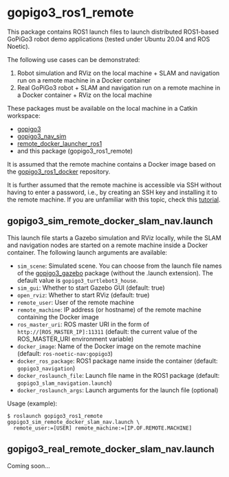 # gopigo3_ros1_remote

This package contains ROS1 launch files to launch distributed ROS1-based GoPiGo3 robot demo applications (tested under Ubuntu 20.04 and ROS Noetic). 

The following use cases can be demonstrated:

1. Robot simulation and RViz on the local machine + SLAM and navigation run on a remote machine in a Docker container
2. Real GoPiGo3 robot + SLAM and navigation run on a remote machine in a Docker container + RViz on the local machine

These packages must be available on the local machine in a Catkin workspace:

- [gopigo3](https://github.com/domikiss/gopigo3)
- [gopigo3_nav_sim](https://github.com/domikiss/gopigo3_nav_sim)
- [remote_docker_launcher_ros1](https://github.com/domikiss/remote_docker_launcher_ros1)
- and this package (gopigo3_ros1_remote)

It is assumed that the remote machine contains a Docker image based on the [gopigo3_ros1_docker](https://github.com/domikiss/gopigo3_ros1_docker) repository. 

It is further assumed that the remote machine is accessible via SSH without having to enter a password, i.e., by creating an SSH key and installing it to the remote machine. If you are unfamiliar with this topic, check this [tutorial](https://www.digitalocean.com/community/tutorials/how-to-configure-ssh-key-based-authentication-on-a-linux-server).

## gopigo3_sim_remote_docker_slam_nav.launch

This launch file starts a Gazebo simulation and RViz locally, while the SLAM and navigation nodes are started on a remote machine inside a Docker container. The following launch arguments are available:

- `sim_scene`: Simulated scene. You can choose from the launch file names of the [gopigo3_gazebo](https://github.com/domikiss/gopigo3_nav_sim/tree/master/gopigo3_gazebo/launch) package (without the .launch extension). The default value is `gopigo3_turtlebot3_house`.
- `sim_gui`: Whether to start Gazebo GUI (default: true)
- `open_rviz`: Whether to start RViz (default: true)
- `remote_user`: User of the remote machine
- `remote_machine`: IP address (or hostname) of the remote machine containing the Docker image
- `ros_master_uri`: ROS master URI in the form of `http://[ROS_MASTER_IP]:11311` (default: the current value of the ROS_MASTER_URI environment variable)
- `docker_image`: Name of the Docker image on the remote machine (default: `ros-noetic-nav:gopigo3`)
- `docker_ros_package`: ROS1 package name inside the container (default: `gopigo3_navigation`)
- `docker_roslaunch_file`: Launch file name in the ROS1 package (default: `gopigo3_slam_navigation.launch`)
- `docker_roslaunch_args`: Launch arguments for the launch file (optional)

Usage (example):
```
$ roslaunch gopigo3_ros1_remote gopigo3_sim_remote_docker_slam_nav.launch \
  remote_user:=[USER] remote_machine:=[IP.OF.REMOTE.MACHINE]
```

## gopigo3_real_remote_docker_slam_nav.launch

Coming soon...
